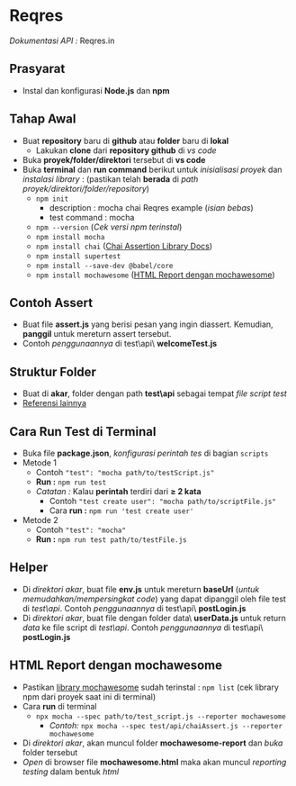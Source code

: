 # Reqres 

*Dokumentasi API :* Reqres.in <br>

## Prasyarat
- Instal dan konfigurasi **Node.js** dan **npm**

## Tahap Awal
- Buat **repository** baru di **github** atau **folder** baru di **lokal**
  - Lakukan **clone** dari **repository github** di *vs code*
- Buka **proyek/folder/direktori** tersebut di **vs code**
- Buka **terminal** dan **run command** berikut untuk *inisialisasi proyek* dan *instalasi library* : (pastikan telah **berada** di *path proyek/direktori/folder/repository*)
  - `npm init`
    - description : mocha chai Reqres example (*isian bebas*)
    - test command : mocha 
  - `npm --version` (*Cek versi npm terinstal*) 
  - `npm install mocha` 
  - `npm install chai` ([Chai Assertion Library Docs](https://www.chaijs.com/api/assert/))
  - `npm install supertest` 
  - `npm install --save-dev @babel/core`
  - `npm install mochawesome` ([HTML Report dengan mochawesome](#html-report-dengan-mochawesome))

## Contoh Assert
- Buat file **assert.js** yang berisi pesan yang ingin diassert. Kemudian, **panggil** untuk mereturn assert tersebut.
- Contoh *penggunaannya* di test\api\ **welcomeTest.js**

## Struktur Folder
- Buat di **akar**, folder dengan path **test\api** sebagai tempat *file script test*
- [Referensi lainnya](https://github.com/Automation-Test-Starter/SuperTest-API-Test-Starter)

## Cara Run Test di Terminal
- Buka file **package.json**, *konfigurasi perintah tes* di bagian `scripts`
- Metode 1
  - Contoh `"test": "mocha path/to/testScript.js"`
  - **Run :** `npm run test`
  - *Catatan :* Kalau **perintah** terdiri dari **&ge; 2 kata**
    - Contoh `"test create user": "mocha path/to/scriptFile.js"` 
    - Cara **run :** `npm run 'test create user'`
- Metode 2
  - Contoh `"test": "mocha"`
  - **Run :** `npm run test path/to/testFile.js`

## Helper 
- Di *direktori akar*, buat file **env.js** untuk mereturn **baseUrl** (*untuk memudahkan/mempersingkat code*) yang dapat dipanggil oleh file test di *test\api*. Contoh *penggunaannya* di test\api\ __postLogin.js__
- Di *direktori akar*, buat file dengan folder data\ **userData.js** untuk return *data* ke file script di *test\api*. Contoh *penggunaannya* di test\api\ __postLogin.js__
  
## HTML Report dengan mochawesome
- Pastikan [library mochawesome](#tahap-awal) sudah terinstal : `npm list` (cek library npm dari proyek saat ini di terminal)  
- Cara **run** di terminal
  - `npx mocha --spec path/to/test_script.js --reporter mochawesome`
    - *Contoh:* `npx mocha --spec test/api/chaiAssert.js --reporter mochawesome` <br>
- Di *direktori akar*, akan muncul folder **mochawesome-report** dan *buka* folder tersebut
- *Open* di browser file **mochawesome.html** maka akan muncul *reporting testing* dalam bentuk *html*

